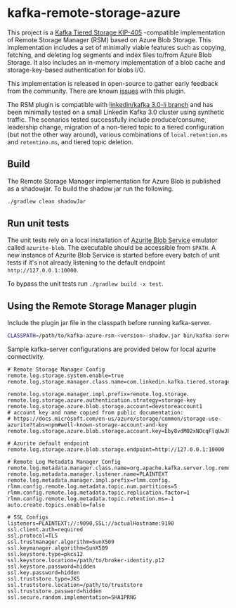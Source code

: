# kafka-remote-storage-azure
This project is a [Kafka Tiered Storage KIP-405](https://cwiki.apache.org/confluence/display/KAFKA/KIP-405%3A+Kafka+Tiered+Storage)
-compatible implementation of Remote Storage Manager (RSM) based on Azure Blob Storage. This implementation includes a set of
minimally viable features such as copying, fetching, and deleting log segments and index files to/from Azure Blob Storage. It
also includes an in-memory implementation of a blob cache and storage-key-based authentication for blobs I/O.

This implementation is released in open-source to gather early feedback from the community. There are known
[issues](https://github.com/linkedin/kafka-remote-storage-azure/issues) with this plugin.

The RSM plugin is compatible with [linkedin/kafka 3.0-li branch](https://github.com/linkedin/kafka/tree/3.0-li) and
has been minimally tested on a small Linkedin Kafka 3.0 cluster using synthetic traffic. The scenarios tested
successfully include produce/consume, leadership change, migration of a non-tiered topic to a tiered configuration
(but not the other way around), various combinations of `local.retention.ms` and `retentino.ms`, and tiered topic deletion.

## Build
The Remote Storage Manager implementation for Azure Blob is published as a shadowjar.
To build the shadow jar run the following.
```bash
./gradlew clean shadowJar
```

## Run unit tests
The unit tests rely on a local installation of [Azurite Blob Service](https://docs.microsoft.com/en-us/azure/storage/common/storage-use-azurite?tabs=npm)
emulator called `azurite-blob`. The executable should be accessible from `$PATH`. A new instance of Azurite Blob Service
is started before every batch of unit tests if it's not already listening to the default endpoint `http://127.0.0.1:10000`.

To bypass the unit tests run `./gradlew build -x test`.

## Using the Remote Storage Manager plugin
Include the plugin jar file in the classpath before running kafka-server.
```bash
CLASSPATH=/path/to/kafka-azure-rsm-<version>-shadow.jar bin/kafka-server-start.sh kafka-server.ssl.azurite.properties
```

Sample kafka-server configurations are provided below for local azurite connectivity.
```properties
# Remote Storage Manager Config
remote.log.storage.system.enable=true
remote.log.storage.manager.class.name=com.linkedin.kafka.tiered.storage.AzureBlobRemoteStorageManager

remote.log.storage.manager.impl.prefix=remote.log.storage.
remote.log.storage.azure.authentication.strategy=storage-key
remote.log.storage.azure.blob.storage.account=devstoreaccount1
# account key and name copied from public documentation:
# https://docs.microsoft.com/en-us/azure/storage/common/storage-use-azurite?tabs=npm#well-known-storage-account-and-key
remote.log.storage.azure.blob.storage.account.key=Eby8vdM02xNOcqFlqUwJPLlmEtlCDXJ1OUzFT50uSRZ6IFsuFq2UVErCz4I6tq/K1SZFPTOtr/KBHBeksoGMGw==

# Azurite default endpoint
remote.log.storage.azure.blob.storage.endpoint=http://127.0.0.1:10000

# Remote Log Metadata Manager Config
remote.log.metadata.manager.class.name=org.apache.kafka.server.log.remote.metadata.storage.TopicBasedRemoteLogMetadataManager
remote.log.metadata.manager.listener.name=PLAINTEXT
remote.log.metadata.manager.impl.prefix=rlmm.config.
rlmm.config.remote.log.metadata.topic.num.partitions=5
rlmm.config.remote.log.metadata.topic.replication.factor=1
rlmm.config.remote.log.metadata.topic.retention.ms=-1
auto.create.topics.enable=false

# SSL Configs
listeners=PLAINTEXT://:9090,SSL://actualHostname:9190
ssl.client.auth=required
ssl.protocol=TLS
ssl.trustmanager.algorithm=SunX509
ssl.keymanager.algorithm=SunX509
ssl.keystore.type=pkcs12
ssl.keystore.location=/path/to/broker-identity.p12
ssl.keystore.password=hidden
ssl.key.password=hidden
ssl.truststore.type=JKS
ssl.truststore.location=/path/to/truststore
ssl.truststore.password=hidden
ssl.secure.random.implementation=SHA1PRNG
```
